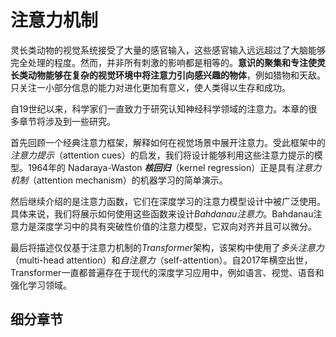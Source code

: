 # 注意力机制

灵长类动物的视觉系统接受了大量的感官输入，这些感官输入远远超过了大脑能够完全处理的程度。然而，并非所有刺激的影响都是相等的。**意识的聚集和专注使灵长类动物能够在复杂的视觉环境中将注意力引向感兴趣的物体**，例如猎物和天敌。只关注一小部分信息的能力对进化更加有意义，使人类得以生存和成功。

自19世纪以来，科学家们一直致力于研究认知神经科学领域的注意力。本章的很多章节将涉及到一些研究。

首先回顾一个经典注意力框架，解释如何在视觉场景中展开注意力。受此框架中的*注意力提示*（attention cues）的启发，我们将设计能够利用这些注意力提示的模型。1964年的 Nadaraya-Waston ***核回归***（kernel regression）正是具有*注意力机制*（attention mechanism）的机器学习的简单演示。

然后继续介绍的是注意力函数，它们在深度学习的注意力模型设计中被广泛使用。具体来说，我们将展示如何使用这些函数来设计*Bahdanau注意力*。Bahdanau注意力是深度学习中的具有突破性价值的注意力模型，它双向对齐并且可以微分。

最后将描述仅仅基于注意力机制的*Transformer*架构，该架构中使用了*多头注意力*（multi-head attention）和*自注意力*（self-attention）。自2017年横空出世，Transformer一直都普遍存在于现代的深度学习应用中，例如语言、视觉、语音和强化学习领域。

## 细分章节

